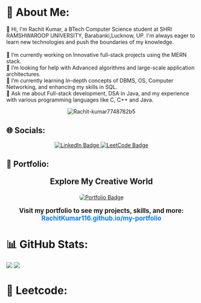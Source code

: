 # 💫 About Me:
👋 Hi, I'm Rachit Kumar, a BTech Computer Science student at SHRI RAMSHWAROOP UNIVERSITY, Barabanki,Lucknow, UP. I'm always eager to learn new technologies and push the boundaries of my knowledge.<br><br>🔭 I’m currently working on Innovative full-stack projects using the MERN stack.<br>🤝 I’m looking for help with Advanced algorithms and large-scale application architectures.<br>🌱 I’m currently learning In-depth concepts of DBMS, OS, Computer Networking, and enhancing my skills in SQL.<br>💬 Ask me about Full-stack development, DSA in Java, and my experience with various programming languages like C, C++ and Java.
<br/>
<p align="center"> <img src="https://komarev.com/ghpvc/?username=https://www.linkedin.com/in/rachit-kumar-7748782b5&label=Profile%20views&color=0e75b6&style=flat" alt="Rachit-kumar7748782b5" /> </p>

## 🌐 Socials:

<div align="center">
  <a href="https:////www.linkedin.com/in/rachit-kumar-7748782b5/">
    <img src="https://img.shields.io/badge/LinkedIn-%230077B5.svg?logo=linkedin&logoColor=white" alt="LinkedIn Badge"/>
  </a>
  <a href="https://leetcode.com/RachitKumar7470/">
    <img src="https://img.shields.io/badge/LeetCode-%23FFA116.svg?logo=leetcode&logoColor=white" alt="LeetCode Badge"/>
  </a>
</div>

## 🎨 Portfolio:

<div align="center">
  <p style="font-size: 1.5em; font-weight: bold;"><strong>Explore My Creative World</strong></p>
  <a href="https://.github.io/my-portfolio/">
    <img src="https://img.shields.io/badge/My Portfolio-%23FF5733.svg?logo=artstation&logoColor=white" alt="Portfolio Badge" style="border-radius: 8px;"/>
  </a>
  <p style="font-size: 1.2em; font-weight: bold;">
    <strong>Visit my portfolio to see my projects, skills, and more:</strong> <br>
    <a href="https://RachitKumar116.github.io/my-portfolio/" style="color: #007bff; text-decoration: none; font-weight: bold;">RachitKumar116.github.io/my-portfolio</a>
  </p>
</div>


# 📊 GitHub Stats:

![](https://github-readme-streak-stats.herokuapp.com/?user=RachitKumar116&theme=dark&hide_border=true)
![](https://github-readme-stats.vercel.app/api/top-langs/?username=RachitKumar116&theme=dark&hide_border=true&include_all_commits=false&count_private=false&layout=compact)


# 🦾 Leetcode:





